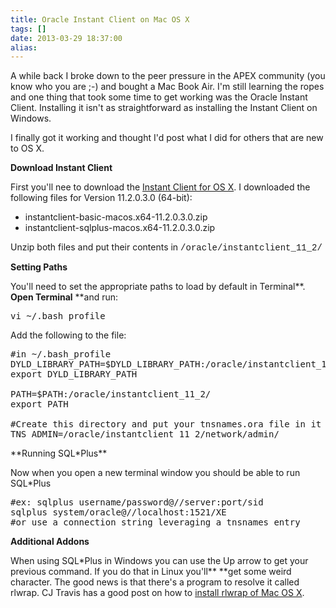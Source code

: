 ```yaml
---
title: Oracle Instant Client on Mac OS X
tags: []
date: 2013-03-29 18:37:00
alias:
---
```


A while back I broke down to the peer pressure in the APEX community (you know who you are ;-) and bought a Mac Book Air. I'm still learning the ropes and one thing that took some time to get working was the Oracle Instant Client. Installing it isn't as straightforward as installing the Instant Client on Windows.

I finally got it working and thought I'd post what I did for others that are new to OS X.

**Download Instant Client** 

First you'll nee to download the [Instant Client for OS X](http://www.oracle.com/technetwork/topics/intel-macsoft-096467.html). I downloaded the following files for Version 11.2.0.3.0 (64-bit):

- instantclient-basic-macos.x64-11.2.0.3.0.zip
- instantclient-sqlplus-macos.x64-11.2.0.3.0.zip

Unzip both files and put their contents in <span style="font-family: &quot;Courier New&quot;,Courier,monospace;">/oracle/instantclient_11_2/</span>

**Setting Paths**

You'll need to set the appropriate paths to load by default in Terminal**. **Open Terminal** **and run:
<pre class="brush: bash;">vi ~/.bash_profile
</pre>Add the following to the file:
<pre class="brush: bash;">#in ~/.bash_profile
DYLD_LIBRARY_PATH=$DYLD_LIBRARY_PATH:/oracle/instantclient_11_2
export DYLD_LIBRARY_PATH

PATH=$PATH:/oracle/instantclient_11_2/
export PATH

#Create this directory and put your tnsnames.ora file in it
TNS_ADMIN=/oracle/instantclient_11_2/network/admin/
</pre>**Running SQL*Plus**

Now when you open a new terminal window you should be able to run SQL*Plus
<pre class="brush: bash;">#ex: sqlplus username/password@//server:port/sid
sqlplus system/oracle@//localhost:1521/XE
#or use a connection string leveraging a tnsnames entry
</pre>
**Additional Addons**

When using SQL*Plus in Windows you can use the Up arrow to get your previous command. If you do that in Linux you'll** **get some weird character. The good news is that there's a program to resolve it called rlwrap. CJ Travis has a good post on how to [install rlwrap of Mac OS X](http://www.cjtravis.com/?p=744).